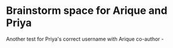 # Brainstorm space for Arique and Priya
Another test for Priya's correct username with Arique co-author -
